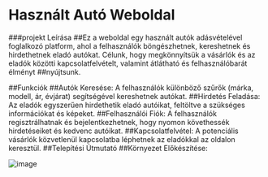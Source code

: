 # Használt Autó Weboldal 
###projekt Leírása
##Ez a weboldal egy használt autók adásvételével foglalkozó platform, ahol a felhasználók böngészhetnek, kereshetnek és hirdethetnek eladó autókat. Célunk, hogy megkönnyítsük a vásárlók és az eladók közötti kapcsolatfelvételt, valamint átlátható és felhasználóbarát élményt ##nyújtsunk.

##Funkciók
##Autók Keresése: A felhasználók különböző szűrők (márka, modell, ár, évjárat) segítségével kereshetnek autókat.
##Hirdetés Feladása: Az eladók egyszerűen hirdethetik eladó autóikat, feltöltve a szükséges információkat és képeket.
##Felhasználói Fiók: A felhasználók regisztrálhatnak és bejelentkezhetnek, hogy nyomon követhessék hirdetéseiket és kedvenc autóikat.
##Kapcsolatfelvétel: A potenciális vásárlók közvetlenül kapcsolatba léphetnek az eladókkal az oldalon keresztül.
##Telepítési Útmutató
##Környezet Előkészítése:




![image](https://github.com/user-attachments/assets/32f5b570-d37a-462a-bf97-6e6199583450)





